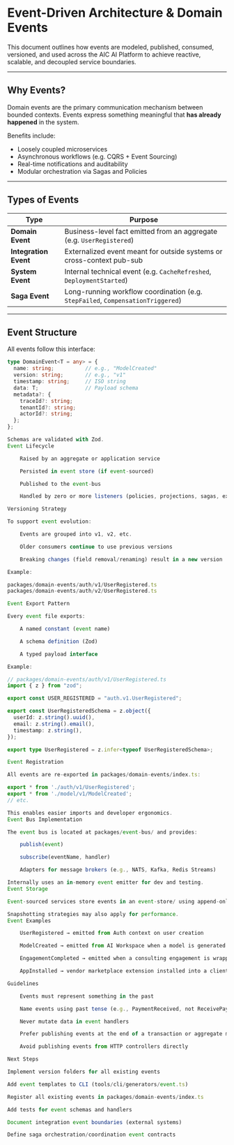 # Event-Driven Architecture & Domain Events

This document outlines how events are modeled, published, consumed, versioned, and used across the AIC AI Platform to achieve reactive, scalable, and decoupled service boundaries.

---

## Why Events?

Domain events are the primary communication mechanism between bounded contexts. Events express something meaningful that **has already happened** in the system.

Benefits include:

- Loosely coupled microservices
- Asynchronous workflows (e.g. CQRS + Event Sourcing)
- Real-time notifications and auditability
- Modular orchestration via Sagas and Policies

---

## Types of Events

| Type         | Purpose |
|--------------|---------|
| **Domain Event** | Business-level fact emitted from an aggregate (e.g. `UserRegistered`) |
| **Integration Event** | Externalized event meant for outside systems or cross-context pub-sub |
| **System Event** | Internal technical event (e.g. `CacheRefreshed`, `DeploymentStarted`) |
| **Saga Event** | Long-running workflow coordination (e.g. `StepFailed`, `CompensationTriggered`) |

---

## Event Structure

All events follow this interface:

```ts
type DomainEvent<T = any> = {
  name: string;          // e.g., "ModelCreated"
  version: string;       // e.g., "v1"
  timestamp: string;     // ISO string
  data: T;               // Payload schema
  metadata?: {
    traceId?: string;
    tenantId?: string;
    actorId?: string;
  };
};

Schemas are validated with Zod.
Event Lifecycle

    Raised by an aggregate or application service

    Persisted in event store (if event-sourced)

    Published to the event-bus

    Handled by zero or more listeners (policies, projections, sagas, external systems)

Versioning Strategy

To support event evolution:

    Events are grouped into v1, v2, etc.

    Older consumers continue to use previous versions

    Breaking changes (field removal/renaming) result in a new version

Example:

packages/domain-events/auth/v1/UserRegistered.ts
packages/domain-events/auth/v2/UserRegistered.ts

Event Export Pattern

Every event file exports:

    A named constant (event name)

    A schema definition (Zod)

    A typed payload interface

Example:

// packages/domain-events/auth/v1/UserRegistered.ts
import { z } from "zod";

export const USER_REGISTERED = "auth.v1.UserRegistered";

export const UserRegisteredSchema = z.object({
  userId: z.string().uuid(),
  email: z.string().email(),
  timestamp: z.string(),
});

export type UserRegistered = z.infer<typeof UserRegisteredSchema>;

Event Registration

All events are re-exported in packages/domain-events/index.ts:

export * from './auth/v1/UserRegistered';
export * from './model/v1/ModelCreated';
// etc.

This enables easier imports and developer ergonomics.
Event Bus Implementation

The event bus is located at packages/event-bus/ and provides:

    publish(event)

    subscribe(eventName, handler)

    Adapters for message brokers (e.g., NATS, Kafka, Redis Streams)

Internally uses an in-memory event emitter for dev and testing.
Event Storage

Event-sourced services store events in an event-store/ using append-only log files or database-backed event streams. Common libraries like @eventstore/db-client may be used.

Snapshotting strategies may also apply for performance.
Event Examples

    UserRegistered → emitted from Auth context on user creation

    ModelCreated → emitted from AI Workspace when a model is generated

    EngagementCompleted → emitted when a consulting engagement is wrapped up

    AppInstalled → vendor marketplace extension installed into a client workspace

Guidelines

    Events must represent something in the past

    Name events using past tense (e.g., PaymentReceived, not ReceivePayment)

    Never mutate data in event handlers

    Prefer publishing events at the end of a transaction or aggregate mutation

    Avoid publishing events from HTTP controllers directly

Next Steps

Implement version folders for all existing events

Add event templates to CLI (tools/cli/generators/event.ts)

Register all existing events in packages/domain-events/index.ts

Add tests for event schemas and handlers

Document integration event boundaries (external systems)

Define saga orchestration/coordination event contracts